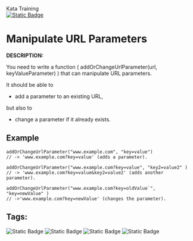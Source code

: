 Kata Training <br>
[![Static Badge](https://img.shields.io/badge/7kyu%20-%20black?style=flat&logo=codewars&labelColor=B1361E&color=black)](Javascript/7kyu)

# Manipulate URL Parameters

**DESCRIPTION:**

You need to write a function ( addOrChangeUrlParameter(url, keyValueParameter) ) that can manipulate URL parameters.

It should be able to
- add a parameter to an existing URL,

but also to
- change a parameter if it already exists.

## Example

```
addOrChangeUrlParameter("www.example.com", "key=value") 
// -> 'www.example.com?key=value' (adds a parameter).

addOrChangeUrlParameter("www.example.com?key=value", "key2=value2" ) 
// -> 'www.example.com?key=value&key2=value2' (adds another parameter).

addOrChangeUrlParameter("www.example.com?key=oldValue`", "key=newValue" ) 
// ->'www.example.com?key=newValue' (changes the parameter).
```

## Tags:

![Static Badge](https://img.shields.io/badge/strings%20-%20blue?style=plastic) ![Static Badge](https://img.shields.io/badge/parsing%20-%20plum?style=plastic) ![Static Badge](https://img.shields.io/badge/regular_expressions%20-%20darkorange?style=plastic) ![Static Badge](https://img.shields.io/badge/fundamentals%20-%20purple?style=plastic)
